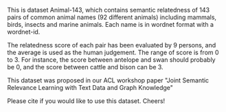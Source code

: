 This is dataset Animal-143, which contains semantic relatedness 
of 143 pairs of common animal names (92 different animals) including 
mammals, birds, insects and marine animals. Each name is in wordnet 
format with a wordnet-id.

The relatedness score of each pair has been evaluated by 9 persons, and 
the average is used as the human judgement. The range of score is from 
0 to 3. For instance, the score between antelope and swan should probably 
be 0, and the score between cattle and bison can be 3.

This dataset was proposed in our ACL workshop paper 
"Joint Semantic Relevance Learning with Text Data and Graph Knowledge"

Please cite if you would like to use this dataset. Cheers!
